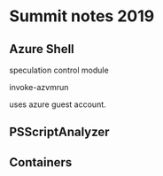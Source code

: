 # Summit notes 2019

## Azure Shell

speculation control module

invoke-azvmrun

uses azure guest account.

## PSScriptAnalyzer


## Containers

